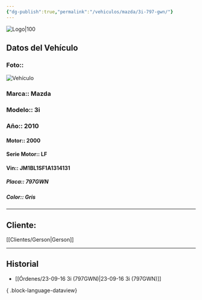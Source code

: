 ```yaml
---
{"dg-publish":true,"permalink":"/vehiculos/mazda/3i-797-gwn/"}
---
```


![Logo|100](http://drive.google.com/uc?export=view&id=137fl3TIZ0-PU8b-Pt0bsjclwHub_u78G)

## Datos del Vehículo 
### Foto:: 
![Vehículo](http://drive.google.com/uc?export=view&id=1XOe22SD49P5qIStAkorHnX8tSmCVtpZn)

### Marca:: Mazda
### Modelo:: 3i
### Año:: 2010
#### Motor:: 2000
#### Serie Motor:: LF
#### Vin:: JM1BL1SF1A1314131
##### Placa:: 797GWN
##### Color:: Gris
---

## Cliente:

[[Clientes/Gerson\|Gerson]]

---

## Historial

- [[Órdenes/23-09-16 3i (797GWN)\|23-09-16 3i (797GWN)]]

{ .block-language-dataview} 